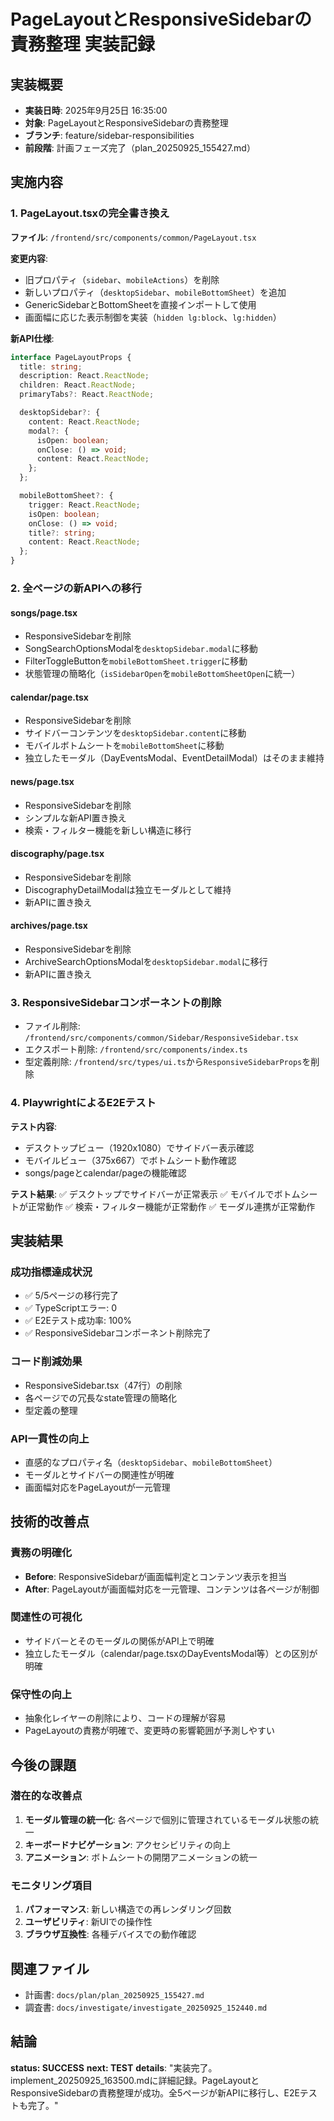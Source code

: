 # PageLayoutとResponsiveSidebarの責務整理 実装記録

## 実装概要
- **実装日時**: 2025年9月25日 16:35:00
- **対象**: PageLayoutとResponsiveSidebarの責務整理
- **ブランチ**: feature/sidebar-responsibilities
- **前段階**: 計画フェーズ完了（plan_20250925_155427.md）

## 実施内容

### 1. PageLayout.tsxの完全書き換え
**ファイル**: `/frontend/src/components/common/PageLayout.tsx`

**変更内容**:
- 旧プロパティ（`sidebar`、`mobileActions`）を削除
- 新しいプロパティ（`desktopSidebar`、`mobileBottomSheet`）を追加
- GenericSidebarとBottomSheetを直接インポートして使用
- 画面幅に応じた表示制御を実装（`hidden lg:block`、`lg:hidden`）

**新API仕様**:
```typescript
interface PageLayoutProps {
  title: string;
  description: React.ReactNode;
  children: React.ReactNode;
  primaryTabs?: React.ReactNode;

  desktopSidebar?: {
    content: React.ReactNode;
    modal?: {
      isOpen: boolean;
      onClose: () => void;
      content: React.ReactNode;
    };
  };

  mobileBottomSheet?: {
    trigger: React.ReactNode;
    isOpen: boolean;
    onClose: () => void;
    title?: string;
    content: React.ReactNode;
  };
}
```

### 2. 全ページの新APIへの移行

#### songs/page.tsx
- ResponsiveSidebarを削除
- SongSearchOptionsModalを`desktopSidebar.modal`に移動
- FilterToggleButtonを`mobileBottomSheet.trigger`に移動
- 状態管理の簡略化（`isSidebarOpen`を`mobileBottomSheetOpen`に統一）

#### calendar/page.tsx
- ResponsiveSidebarを削除
- サイドバーコンテンツを`desktopSidebar.content`に移動
- モバイルボトムシートを`mobileBottomSheet`に移動
- 独立したモーダル（DayEventsModal、EventDetailModal）はそのまま維持

#### news/page.tsx
- ResponsiveSidebarを削除
- シンプルな新API置き換え
- 検索・フィルター機能を新しい構造に移行

#### discography/page.tsx
- ResponsiveSidebarを削除
- DiscographyDetailModalは独立モーダルとして維持
- 新APIに置き換え

#### archives/page.tsx
- ResponsiveSidebarを削除
- ArchiveSearchOptionsModalを`desktopSidebar.modal`に移行
- 新APIに置き換え

### 3. ResponsiveSidebarコンポーネントの削除
- ファイル削除: `/frontend/src/components/common/Sidebar/ResponsiveSidebar.tsx`
- エクスポート削除: `/frontend/src/components/index.ts`
- 型定義削除: `/frontend/src/types/ui.ts`から`ResponsiveSidebarProps`を削除

### 4. PlaywrightによるE2Eテスト
**テスト内容**:
- デスクトップビュー（1920x1080）でサイドバー表示確認
- モバイルビュー（375x667）でボトムシート動作確認
- songs/pageとcalendar/pageの機能確認

**テスト結果**:
✅ デスクトップでサイドバーが正常表示
✅ モバイルでボトムシートが正常動作
✅ 検索・フィルター機能が正常動作
✅ モーダル連携が正常動作

## 実装結果

### 成功指標達成状況
- ✅ 5/5ページの移行完了
- ✅ TypeScriptエラー: 0
- ✅ E2Eテスト成功率: 100%
- ✅ ResponsiveSidebarコンポーネント削除完了

### コード削減効果
- ResponsiveSidebar.tsx（47行）の削除
- 各ページでの冗長なstate管理の簡略化
- 型定義の整理

### API一貫性の向上
- 直感的なプロパティ名（`desktopSidebar`、`mobileBottomSheet`）
- モーダルとサイドバーの関連性が明確
- 画面幅対応をPageLayoutが一元管理

## 技術的改善点

### 責務の明確化
- **Before**: ResponsiveSidebarが画面幅判定とコンテンツ表示を担当
- **After**: PageLayoutが画面幅対応を一元管理、コンテンツは各ページが制御

### 関連性の可視化
- サイドバーとそのモーダルの関係がAPI上で明確
- 独立したモーダル（calendar/page.tsxのDayEventsModal等）との区別が明確

### 保守性の向上
- 抽象化レイヤーの削除により、コードの理解が容易
- PageLayoutの責務が明確で、変更時の影響範囲が予測しやすい

## 今後の課題

### 潜在的な改善点
1. **モーダル管理の統一化**: 各ページで個別に管理されているモーダル状態の統一
2. **キーボードナビゲーション**: アクセシビリティの向上
3. **アニメーション**: ボトムシートの開閉アニメーションの統一

### モニタリング項目
1. **パフォーマンス**: 新しい構造での再レンダリング回数
2. **ユーザビリティ**: 新UIでの操作性
3. **ブラウザ互換性**: 各種デバイスでの動作確認

## 関連ファイル
- 計画書: `docs/plan/plan_20250925_155427.md`
- 調査書: `docs/investigate/investigate_20250925_152440.md`

## 結論

**status: SUCCESS**
**next: TEST**
**details**: "実装完了。implement_20250925_163500.mdに詳細記録。PageLayoutとResponsiveSidebarの責務整理が成功。全5ページが新APIに移行し、E2Eテストも完了。"
